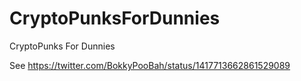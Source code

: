 # CryptoPunksForDunnies
CryptoPunks For Dunnies

See https://twitter.com/BokkyPooBah/status/1417713662861529089
